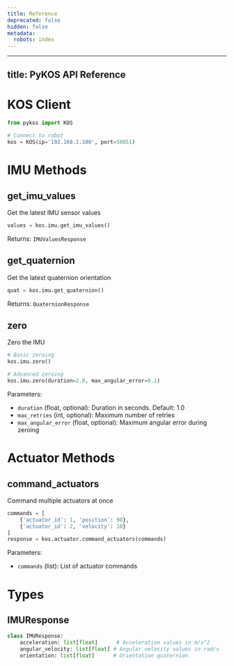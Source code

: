 ```yaml
---
title: Reference
deprecated: false
hidden: false
metadata:
  robots: index
---
```

---
title: PyKOS API Reference
---

# KOS Client

```python
from pykos import KOS

# Connect to robot
kos = KOS(ip='192.168.1.100', port=50051)
```

# IMU Methods

## get\_imu\_values

Get the latest IMU sensor values

```python
values = kos.imu.get_imu_values()
```

Returns: `IMUValuesResponse`

## get\_quaternion

Get the latest quaternion orientation

```python
quat = kos.imu.get_quaternion()
```

Returns: `QuaternionResponse`

## zero

Zero the IMU

```python
# Basic zeroing
kos.imu.zero()

# Advanced zeroing
kos.imu.zero(duration=2.0, max_angular_error=0.1)
```

Parameters:

* `duration` (float, optional): Duration in seconds. Default: 1.0
* `max_retries` (int, optional): Maximum number of retries
* `max_angular_error` (float, optional): Maximum angular error during zeroing

# Actuator Methods

## command\_actuators

Command multiple actuators at once

```python
commands = [
    {'actuator_id': 1, 'position': 90},
    {'actuator_id': 2, 'velocity': 10}
]
response = kos.actuator.command_actuators(commands)
```

Parameters:

* `commands` (list): List of actuator commands

# Types

## IMUResponse

```python
class IMUResponse:
    acceleration: list[float]      # Acceleration values in m/s^2
    angular_velocity: list[float] # Angular velocity values in rad/s
    orientation: list[float]      # Orientation quaternion
```